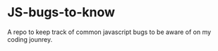 # JS-bugs-to-know

A repo to keep track of common javascript bugs to be aware of on my coding jounrey.
